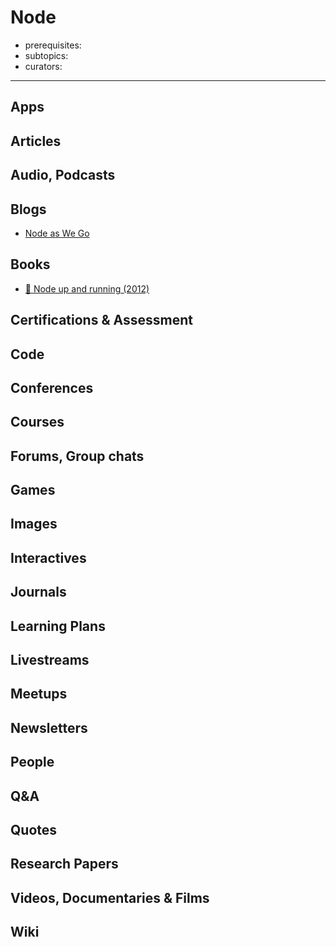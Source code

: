 # Node

- prerequisites:
- subtopics:
- curators:

------

## Apps

## Articles

## Audio, Podcasts

## Blogs

- [Node as We Go](http://blog.trevnorris.com/)

## Books

- [📖 Node up and running (2012)](http://chimera.labs.oreilly.com/books/1234000001808/index.html)


## Certifications & Assessment

## Code

## Conferences

## Courses

## Forums, Group chats

## Games

## Images

## Interactives

## Journals

## Learning Plans

## Livestreams

## Meetups

## Newsletters

## People

## Q&A

## Quotes

## Research Papers

## Videos, Documentaries & Films

## Wiki
